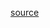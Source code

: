 [source](https://github.com/kossidts/react-stockcharts/blob/master/docs/lib/charts/VolumeProfileBySessionChart.js)

<!-- , [codesandbox](https://codesandbox.io/s/github/rrag/react-stockcharts-examples2/tree/master/examples/VolumeProfileBySessionChart) -->
